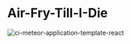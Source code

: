 # Air-Fry-Till-I-Die
![ci-meteor-application-template-react](https://github.com/Air-Fry-Till-I-Die/Air-Fry-Till-I-Die/workflows/ci-meteor-application-template-react/badge.svg?event=workflow_run)
